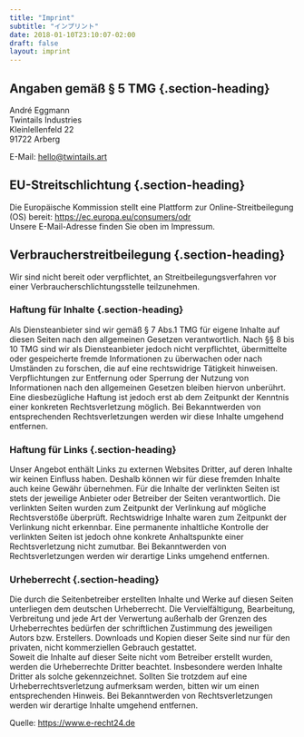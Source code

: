 ```yaml
---
title: "Imprint"
subtitle: "インプリント"
date: 2018-01-10T23:10:07-02:00
draft: false
layout: imprint
---
```


## Angaben gem&auml;&szlig; &sect; 5 TMG {.section-heading}

André Eggmann\
Twintails Industries\
Kleinlellenfeld 22\
91722 Arberg

E-Mail: hello@twintails.art

## EU-Streitschlichtung {.section-heading}

Die Europ&auml;ische Kommission stellt eine Plattform zur Online-Streitbeilegung (OS) bereit: <https://ec.europa.eu/consumers/odr>\
Unsere E-Mail-Adresse finden Sie oben im Impressum.

## Verbraucher&shy;streit&shy;beilegung {.section-heading}

Wir sind nicht bereit oder verpflichtet, an Streitbeilegungsverfahren vor einer Verbraucherschlichtungsstelle teilzunehmen.

### Haftung f&uuml;r Inhalte {.section-heading}

Als Diensteanbieter sind wir gem&auml;&szlig; &sect; 7 Abs.1 TMG f&uuml;r eigene Inhalte auf diesen Seiten nach den allgemeinen Gesetzen verantwortlich. Nach &sect;&sect; 8 bis 10 TMG sind wir als Diensteanbieter jedoch nicht verpflichtet, &uuml;bermittelte oder gespeicherte fremde Informationen zu &uuml;berwachen oder nach Umst&auml;nden zu forschen, die auf eine rechtswidrige T&auml;tigkeit hinweisen.\
Verpflichtungen zur Entfernung oder Sperrung der Nutzung von Informationen nach den allgemeinen Gesetzen bleiben hiervon unber&uuml;hrt. Eine diesbez&uuml;gliche Haftung ist jedoch erst ab dem Zeitpunkt der Kenntnis einer konkreten Rechtsverletzung m&ouml;glich. Bei Bekanntwerden von entsprechenden Rechtsverletzungen werden wir diese Inhalte umgehend entfernen.

### Haftung f&uuml;r Links {.section-heading}

Unser Angebot enth&auml;lt Links zu externen Websites Dritter, auf deren Inhalte wir keinen Einfluss haben. Deshalb k&ouml;nnen wir f&uuml;r diese fremden Inhalte auch keine Gew&auml;hr &uuml;bernehmen. F&uuml;r die Inhalte der verlinkten Seiten ist stets der jeweilige Anbieter oder Betreiber der Seiten verantwortlich. Die verlinkten Seiten wurden zum Zeitpunkt der Verlinkung auf m&ouml;gliche Rechtsverst&ouml;&szlig;e &uuml;berpr&uuml;ft. Rechtswidrige Inhalte waren zum Zeitpunkt der Verlinkung nicht erkennbar.
Eine permanente inhaltliche Kontrolle der verlinkten Seiten ist jedoch ohne konkrete Anhaltspunkte einer Rechtsverletzung nicht zumutbar. Bei Bekanntwerden von Rechtsverletzungen werden wir derartige Links umgehend entfernen.

### Urheberrecht {.section-heading}

Die durch die Seitenbetreiber erstellten Inhalte und Werke auf diesen Seiten unterliegen dem deutschen Urheberrecht. Die Vervielf&auml;ltigung, Bearbeitung, Verbreitung und jede Art der Verwertung au&szlig;erhalb der Grenzen des Urheberrechtes bed&uuml;rfen der schriftlichen Zustimmung des jeweiligen Autors bzw. Erstellers. Downloads und Kopien dieser Seite sind nur f&uuml;r den privaten, nicht kommerziellen Gebrauch gestattet.\
Soweit die Inhalte auf dieser Seite nicht vom Betreiber erstellt wurden, werden die Urheberrechte Dritter beachtet. Insbesondere werden Inhalte Dritter als solche gekennzeichnet. Sollten Sie trotzdem auf eine Urheberrechtsverletzung aufmerksam werden, bitten wir um einen entsprechenden Hinweis. Bei Bekanntwerden von Rechtsverletzungen werden wir derartige Inhalte umgehend entfernen.

Quelle: <https://www.e-recht24.de>
